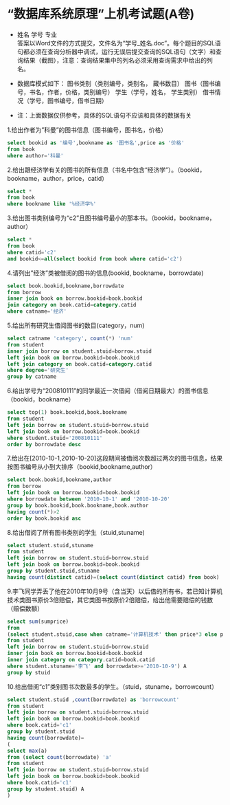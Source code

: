 # “数据库系统原理”上机考试题(A卷)

* 姓名                 学号                 专业                  
答案以Word文件的方式提交，文件名为“学号_姓名.doc”。每个题目的SQL语句都必须在查询分析器中调试，运行无误后提交查询的SQL语句（文字）和查询结果（截图），注意：查询结果集中的列名必须采用查询需求中给出的列名。

* 数据库模式如下：
图书类别（类别编号，类别名， 藏书数目）
图书（图书编号，书名，作者，价格，类别编号）
学生（学号，姓名， 学生类别）
借书情况（学号，图书编号，借书日期）

* 注：上面数据仅供参考，具体的SQL语句不应该和具体的数据有关

 
1.给出作者为”科曼”的图书信息（图书编号，图书名，价格）
```sql
select bookid as '编号',bookname as '图书名',price as '价格'
from book
where author='科曼'
```
2.给出跟经济学有关的图书的所有信息（书名中包含“经济学”）。（bookid，bookname，author，price，catid）
```sql
select *
from book
where bookname like '%经济学%'
```
3.给出图书类别编号为“c2”且图书编号最小的那本书。（bookid，bookname，author）
```sql
select *
from book
where catid='c2'
and bookid<=all(select bookid from book where catid='c2')
```
4.请列出”经济”类被借阅的图书的信息(bookid, bookname，borrowdate)
```sql
select book.bookid,bookname,borrowdate
from borrow
inner join book on borrow.bookid=book.bookid
join category on book.catid=category.catid
where catname='经济'
```
5.给出所有研究生借阅图书的数目(category，num)
```sql
select catname 'category', count(*) 'num'
from student
inner join borrow on student.stuid=borrow.stuid
left join book on borrow.bookid=book.bookid
left join category on book.catid=category.catid
where degree='研究生'
group by catname
```
6.给出学号为“200810111”的同学最近一次借阅（借阅日期最大）的图书信息（bookid，bookname）
```sql
select top(1) book.bookid,book.bookname
from student
left join borrow on student.stuid=borrow.stuid
left join book on borrow.bookid=book.bookid
where student.stuid='200810111'
order by borrowdate desc
```
7.给出在[2010-10-1,2010-10-20]这段期间被借阅次数超过两次的图书信息，结果按图书编号从小到大排序（bookid,bookname,author）
```sql
select book.bookid,bookname,author
from borrow 
left join book on borrow.bookid=book.bookid
where borrowdate between '2010-10-1' and '2010-10-20'
group by book.bookid,book.bookname,book.author
having count(*)>2
order by book.bookid asc
```
8.给出借阅了所有图书类别的学生（stuid,stuname)
```sql
select student.stuid,stuname
from student
left join borrow on student.stuid=borrow.stuid
left join book on borrow.bookid=book.bookid
group by student.stuid,stuname
having count(distinct catid)=(select count(distinct catid) from book)
```
9.李飞同学弄丢了他在2010年10月9号（含当天）以后借的所有书，若已知计算机技术类图书原价3倍赔偿，其它类图书按原价2倍赔偿，给出他需要赔偿的钱数（赔偿数额）
```sql
select sum(sumprice)
from
(select student.stuid,case when catname='计算机技术' then price*3 else price*2 end as 'sumprice'
from student
left join borrow on student.stuid=borrow.stuid
inner join book on borrow.bookid=book.bookid
inner join category on category.catid=book.catid
where student.stuname='李飞' and borrowdate>='2010-10-9') A
group by stuid
```
10.给出借阅“c1”类别图书次数最多的学生。（stuid，stuname，borrowcount）
```sql
select student.stuid ,count(borrowdate) as 'borrowcount'
from student
left join borrow on student.stuid=borrow.stuid
left join book on borrow.bookid=book.bookid
where book.catid='c1' 
group by student.stuid
having count(borrowdate)=
(
select max(a)
from (select count(borrowdate) 'a'
from student
left join borrow on student.stuid=borrow.stuid
left join book on borrow.bookid=book.bookid
where book.catid='c1' 
group by student.stuid) A
)
```
